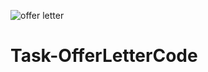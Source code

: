 ![offer letter](https://github.com/TanViCh0UhAn12/Task-OfferLetterCode/assets/96679594/db6412c8-065d-4115-ad40-96c03bdcfc86)
# Task-OfferLetterCode

